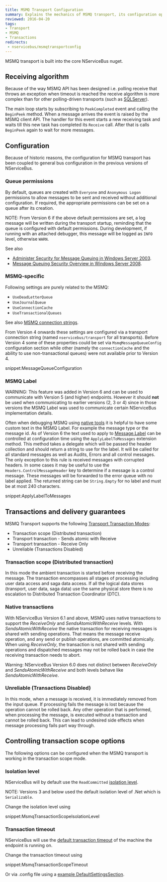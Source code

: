 ```yaml
---
title: MSMQ Transport Configuration
summary: Explains the mechanics of MSMQ transport, its configuration options and various other configuration settings that were at some point coupled to this transport
reviewed: 2016-04-20
tags:
- Transport
- MSMQ
- Transactions
redirects:
 - nservicebus/msmqtransportconfig
---
```


MSMQ transport is built into the core NServiceBus nuget.


## Receiving algorithm

Because of the way MSMQ API has been designed i.e. polling receive that throws an exception when timeout is reached the receive algorithm is more complex than for other polling-driven transports (such as [SQLServer](/nservicebus/sqlserver/)).

The main loop starts by subscribing to `PeekCompleted` event and calling the `BeginPeek` method. When a message arrives the event is raised by the MSMQ client API. The handler for this event starts a new receiving task and waits till this new task has completed its `Receive` call. After that is calls `BeginPeek` again to wait for more messages.


## Configuration

Because of historic reasons, the configuration for MSMQ transport has been coupled to general bus configuration in the previous versions of NServiceBus.


### Queue permissions

By default, queues are created with `Everyone` and `Anonymous Logon` permissions to allow messages to be sent and received without additional configuration. If required, the appropriate permissions can be set on a queue after its creation.

NOTE: From Version 6 if the above default permissions are set, a log message will be written during the transport startup, reminding that the queue is configured with default permissions. During development, if running with an attached debugger, this message will be logged as `INFO` level, otherwise `WARN`.

See also

 * [Administer Security for Message Queuing in Windows Server 2003](https://technet.microsoft.com/en-us/library/cc738047.aspx).
 * [Message Queuing Security Overview in Windows Server 2008](https://technet.microsoft.com/en-us/library/cc771268.aspx).


### MSMQ-specific

Following settings are purely related to the MSMQ:

 * `UseDeadLetterQueue`
 * `UseJournalQueue`
 * `UseConnectionCache`
 * `UseTransactionalQueues`

See also [MSMQ connection strings](connection-strings.md).

From Version 4 onwards these settings are configured via a transport connection string (named `nservicebus/transport` for all transports). Before Version 4 some of these properties could be set via `MsmqMessageQueueConfig` configuration section while other (namely the `connectionCache` and the ability to use non-transactional queues) were not available prior to Version 4.

snippet:MessageQueueConfiguration


### MSMQ Label

WARNING: This feature was added in Version 6 and can be used to communicate with Version 5 (and higher) endpoints. However it should **not** be used when communicating to earlier versions (2, 3 or 4) since in those versions the MSMQ Label was used to communicate certain NServiceBus implementation details.

Often when debugging MSMQ using [native tools](viewing-message-content-in-msmq.md) it is helpful to have some custom text in the MSMQ Label. For example the message type or the message id. As of Version 6 the text used to apply to [Message.Label](https://msdn.microsoft.com/library/system.messaging.message.label.aspx) can be controlled at configuration time using the `ApplyLabelToMessages` extension method. This method takes a delegate which will be passed the header collection and should return a string to use for the label. It will be called for all standard messages as well as Audits, Errors and all control messages. The only exception to this rule is received messages with corrupted headers. In some cases it may be useful to use the `Headers.ControlMessageHeader` key to determine if a message is a control message. These messages will be forwarded to the error queue with no label applied. The returned string can be `String.Empty` for no label and must be at most 240 characters.

snippet:ApplyLabelToMessages


## Transactions and delivery guarantees

MSMQ Transport supports the following [Transport Transaction Modes](/nservicebus/transports/transactions.md):

 * Transaction scope (Distributed transaction)
 * Transport transaction - Sends atomic with Receive
 * Transport transaction - Receive Only
 * Unreliable (Transactions Disabled)


### Transaction scope (Distributed transaction)

In this mode the ambient transaction is started before receiving the message. The transaction encompasses all stages of processing including user data access and saga data access. If all the logical data stores (transport, user data, saga data) use the same physical store there is no escalation to Distributed Transaction Coordinator (DTC).


### Native transactions

With NServiceBus Version 6.1 and above, MSMQ uses native transactions to support the *ReceiveOnly* and *SendsAtomicWithReceive* levels. With *SendsAtomicWithReceive* the native transaction for receiving messages is shared with sending operations. That means the message receive operation, and any send or publish operations, are committed atomically. When using *ReceiveOnly*, the transaction is not shared with sending operations and dispatched messages may not be rolled back in case the receiving transaction needs to abort.

Warning: NServiceBus Version 6.0 does not distinct between *ReceiveOnly* and *SendsAtomicWithReceive* and both levels behave like *SendsAtomicWithReceive*.


### Unreliable (Transactions Disabled)

In this mode, when a message is received, it is immediately removed from the input queue. If processing fails the message is lost because the operation cannot be rolled back. Any other operation that is performed, when processing the message, is executed without a transaction and cannot be rolled back. This can lead to undesired side effects when message processing fails part way through.


## Controlling transaction scope options

The following options can be configured when the MSMQ transport is working in the transaction scope mode.


### Isolation level

NServiceBus will by default use the `ReadCommitted` [isolation level](https://msdn.microsoft.com/en-us/library/system.transactions.isolationlevel).

NOTE: Versions 3 and below used the default isolation level of .Net which is `Serializable`.

Change the isolation level using

snippet:MsmqTransactionScopeIsolationLevel


### Transaction timeout

NServiceBus will use the [default transaction timeout](https://msdn.microsoft.com/en-us/library/system.transactions.transactionmanager.defaulttimeout) of the machine the endpoint is running on.

Change the transaction timeout using

snippet:MsmqTransactionScopeTimeout

Or via .config file using a [example DefaultSettingsSection](https://msdn.microsoft.com/en-us/library/system.transactions.configuration.defaultsettingssection.aspx#Anchor_5).